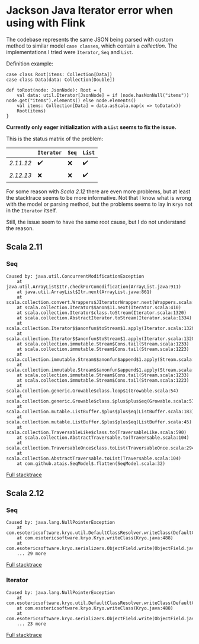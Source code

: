 # Jackson Java Iterator error when using with Flink

The codebase represents the same JSON being parsed with custom method to similar model `case classes`, 
which contain a *collection*. The implementations I tried were `Iterator`, `Seq` and `List`.

Definition example:

```
case class Root(items: Collection[Data])
case class Data(data: Collection[Double])

def toRoot(node: JsonNode): Root = {
    val data: util.Iterator[JsonNode] = if (node.hasNonNull("items")) node.get("items").elements() else node.elements()
    val items: Collection[Data] = data.asScala.map(x => toData(x))
    Root(items)
}
```

**Currently only eager initialization with a `List` seems to fix the issue.**

This is the status matrix of the problem:

|             | `Iterator`         | `Seq`              | `List`                   |
|-------------|------------        |-------             |--------                  |
| *2.11.12*   | :heavy_check_mark: | :x:                | :heavy_check_mark:       |
| *2.12.13*   | :x:                | :x:                | :heavy_check_mark:       |

For some reason with *Scala 2.12* there are even more problems, but at least the stacktrace 
seems to be more informative. Not that I know what is wrong with the model or parsing method,
but the problems seems to lay in `Kryo` not in the `Iterator` itself.

Still, the issue seem to have the same root cause, but I do not understand the reason.

## Scala 2.11
### Seq

```
Caused by: java.util.ConcurrentModificationException
	at java.util.ArrayList$Itr.checkForComodification(ArrayList.java:911)
	at java.util.ArrayList$Itr.next(ArrayList.java:861)
	at scala.collection.convert.Wrappers$JIteratorWrapper.next(Wrappers.scala:43)
	at scala.collection.Iterator$$anon$11.next(Iterator.scala:410)
	at scala.collection.Iterator$class.toStream(Iterator.scala:1320)
	at scala.collection.AbstractIterator.toStream(Iterator.scala:1334)
	at scala.collection.Iterator$$anonfun$toStream$1.apply(Iterator.scala:1320)
	at scala.collection.Iterator$$anonfun$toStream$1.apply(Iterator.scala:1320)
	at scala.collection.immutable.Stream$Cons.tail(Stream.scala:1233)
	at scala.collection.immutable.Stream$Cons.tail(Stream.scala:1223)
	at scala.collection.immutable.Stream$$anonfun$append$1.apply(Stream.scala:255)
	at scala.collection.immutable.Stream$$anonfun$append$1.apply(Stream.scala:255)
	at scala.collection.immutable.Stream$Cons.tail(Stream.scala:1233)
	at scala.collection.immutable.Stream$Cons.tail(Stream.scala:1223)
	at scala.collection.generic.Growable$class.loop$1(Growable.scala:54)
	at scala.collection.generic.Growable$class.$plus$plus$eq(Growable.scala:57)
	at scala.collection.mutable.ListBuffer.$plus$plus$eq(ListBuffer.scala:183)
	at scala.collection.mutable.ListBuffer.$plus$plus$eq(ListBuffer.scala:45)
	at scala.collection.TraversableLike$class.to(TraversableLike.scala:590)
	at scala.collection.AbstractTraversable.to(Traversable.scala:104)
	at scala.collection.TraversableOnce$class.toList(TraversableOnce.scala:294)
	at scala.collection.AbstractTraversable.toList(Traversable.scala:104)
	at com.github.atais.SeqModel$.flatten(SeqModel.scala:32)
```

[Full stacktrace](scala211seq.stacktrace)

## Scala 2.12

### Seq

```
Caused by: java.lang.NullPointerException
	at com.esotericsoftware.kryo.util.DefaultClassResolver.writeClass(DefaultClassResolver.java:80)
	at com.esotericsoftware.kryo.Kryo.writeClass(Kryo.java:488)
	at com.esotericsoftware.kryo.serializers.ObjectField.write(ObjectField.java:57)
	... 29 more
```

[Full stacktrace](scala212seq.stacktrace)

### Iterator

```
Caused by: java.lang.NullPointerException
	at com.esotericsoftware.kryo.util.DefaultClassResolver.writeClass(DefaultClassResolver.java:80)
	at com.esotericsoftware.kryo.Kryo.writeClass(Kryo.java:488)
	at com.esotericsoftware.kryo.serializers.ObjectField.write(ObjectField.java:57)
	... 23 more
```

[Full stacktrace](scala212iterator.stacktrace)
